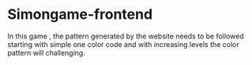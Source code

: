 # Simongame-frontend
In this game , the pattern generated by the website needs to be followed starting with simple one color code and with increasing levels the color pattern will challenging.
